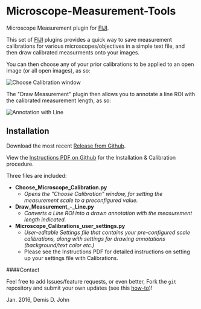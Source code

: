 # Microscope-Measurement-Tools
Microscope Measurement plugin for [FIJI](http://fiji.sc).

This set of [FIJI](http://fiji.sc) plugins provides a quick way to save measurement calibrations for various microscopes/objectives in a simple text file, and then draw calibrated measurments onto your images.

You can then choose any of your prior calibrations to be applied to an open image (or all open images), as so: 

![Choose Calibration window][MMT-Choose-Cal-Pic]


The "Draw Measurement" plugin then allows you to annotate a line ROI with the calibrated measurement length, as so: 

![Annotation with Line][MMT-Annot-Line-Pic]


## Installation
Download the most recent [Release from Github](https://github.com/demisjohn/Microscope-Measurement-Tools/releases).

View the [Instructions PDF on Github](https://github.com/demisjohn/Microscope-Measurement-Tools/blob/master/Microscope%20Meas.%20-%20Calibration%20instructions.pdf) for the Installation & Calibration procedure.

Three files are included:

+ **Choose_Microscope_Calibration.py**
  + *Opens the "Choose Calibration" window, for setting the measurement scale to a preconfigured value.*
+ **Draw_Measurement_-_Line.py**
  + *Converts a Line ROI into a drawn annotation with the measurement length indicated.*
+ **Microscope_Calibrations_user_settings.py**
  + *User-editable Settings file that contains your pre-configured scale calibrations, along with settings for drawing annotations (background/text color etc.)*
  + Please see the Instructions PDF for detailed instructions on setting up your settings file with Calibrations.


[MMT-Choose-Cal-Pic]: http://fiji.sc/_images/c/cd/Microscope_Meas_Tools_-_Choose_Calibration_01.png
[MMT-Annot-Line-Pic]: http://fiji.sc/_images/f/f4/Microscope_Meas_Tools_-_Draw_Meas_Line.png

####Contact

Feel free to add Issues/feature requests, or even better, Fork the `git` repository and submit your own updates (see this [how-to](http://kbroman.org/github_tutorial/pages/fork.html))!

Jan. 2016, Demis D. John
